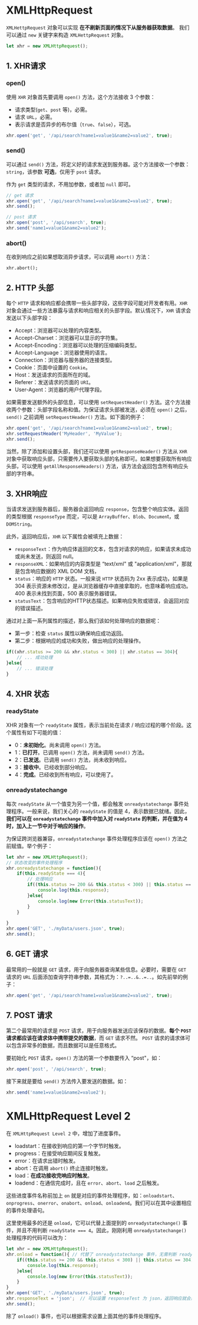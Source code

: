 # XMLHttpRequest
`XMLHettpRequest` 对象可以实现 **在不刷新页面的情况下从服务器获取数据**。
我们可以通过 `new` 关键字来构造 `XMLHettpRequest` 对象。
```js
let xhr = new XMLHttpRequest();
```
## 1. XHR请求
### open()
使用 `XHR` 对象首先要调用 `open()` 方法，这个方法接收 3 个参数：
+ 请求类型(`get`、`post` 等)，必需。
+ 请求 `URL`，必需。
+ 表示请求是否异步的布尔值（`true`、`false`），可选。
```js
xhr.open('get', '/api/search?name1=value1&name2=value2', true);
```

###  send()

可以通过 `send()` 方法，将定义好的请求发送到服务器。这个方法接收一个参数：`string`，该参数 **可选**，仅用于 `post` 请求。

作为 `get` 类型的请求，不用加参数，或者加 `null` 即可。

```js
// get 请求
xhr.open('get', '/api/search?name1=value1&name2=value2', true);
xhr.send();

// post 请求
xhr.open('post', '/api/search', true);
xhr.send('name1=value1&name2=value2');
```

### abort()
在收到响应之前如果想取消异步请求，可以调用 `abort()` 方法：
```JS
xhr.abort();
```

## 2. HTTP 头部
每个 `HTTP` 请求和响应都会携带一些头部字段，这些字段可能对开发者有用。`XHR` 对象会通过一些方法暴露与请求和响应相关的头部字段。默认情况下，`XHR` 请求会发送以下头部字段：
+ Accept：浏览器可以处理的内容类型。
+ Accept-Charset：浏览器可以显示的字符集。
+ Accept-Encoding：浏览器可以处理的压缩编码类型。
+ Accept-Language：浏览器使用的语言。
+ Connection：浏览器与服务器的连接类型。
+ Cookie：页面中设置的 `Cookie`。
+ Host：发送请求的页面所在的域。
+ Referer：发送请求的页面的 `URI`。
+ User-Agent：浏览器的用户代理字段。

如果需要发送额外的头部信息，可以使用 `setRequestHeader()` 方法。这个方法接收两个参数：头部字段名称和值。为保证请求头部被发送，必须在 `open()` 之后，`send()` 之前调用 `setRequestHeader()` 方法。如下面的例子：
```js
xhr.open('get', '/api/search?name1=value1&name2=value2', true);
xhr.setRequestHeader('MyHeader', 'MyValue');
xhr.send();
```
当然，除了添加和设置头部，我们还可以使用 `getResponseHeader()` 方法从 `XHR` 对象中获取响应头部，只需要传入要获取头部的名称即可。如果想要获取所有响应头部，可以使用 `getAllResponseHeaders()` 方法，该方法会返回包含所有响应头部的字符串。

## 3. XHR响应
当请求发送到服务器后，服务器会返回响应 `response`，包含整个响应实体。返回的类型根据 `responseType` 而定，可以是 `ArrayBuffer`、`Blob`、`Documen`t，或 `DOMString`。

此外，返回响应后，`XHR` 以下属性会被填充上数据：

+ `responseText`：作为响应体返回的文本，包含对请求的响应，如果请求未成功或尚未发送，则返回 null。
+ `responseXML`：如果响应的内容类型是 “text/xml" 或 "application/xml"，那就是包含响应数据的 XML DOM 文档，
+ `status`：响应的 `HTTP` 状态。一般来说 `HTTP` 状态码为 2xx 表示成功，如果是 304 表示资源未修改过，是从浏览器缓存中直接拿取的，也意味着响应成功。400 表示未找到页面，500 表示服务器错误。
+ `statusText`：包含响应的HTTP状态描述。如果响应失败或错误，会返回对应的错误描述。

通过对上面一系列属性的描述，那么我们该如何处理响应的数据呢：
+ 第一步：检查 `status` 属性以确保响应成功返回。
+ 第二步：根据响应的成功和失败，做出响应的处理操作。
```js
if((xhr.status >= 200 && xhr.status < 300) || xhr.status == 304){
    // ... 成功处理
}else{
    // ... 错误处理
}
```

## 4. XHR 状态

### readyState

XHR 对象有一个 `readyState` 属性，表示当前处在请求 / 响应过程的哪个阶段。这个属性有如下可能的值：
+ 0：**未初始化**。尚未调用 `open()` 方法。
+ 1：**已打开**。已调用 `open()` 方法，尚未调用 `send()` 方法。
+ 2：**已发送**。已调用 `send()` 方法，尚未收到响应。
+ 3：**接收中**。已经收到部分响应。
+ 4：**完成**。已经收到所有响应，可以使用了。

### onreadystatechange

每次 `readyState` 从一个值变为另一个值，都会触发 `onreadystatechange` 事件处理程序。一般来说，我们关心的 `readyState` 的值是 4，表示数据已就绪。因此，**我们可以在 `onreadystatechange` 事件中加入对 `readyState` 的判断，并在值为 4 时，加入上一节中对于响应的操作**。

为保证跨浏览器兼容，`onreadystatechange` 事件处理程序应该在 `open()` 方法之前赋值。举个例子：

```js
let xhr = new XMLHttpRequest();
// 状态改变的事件处理程序
xhr.onreadystatechange = function(){
    if(this.readyState === 4){
        // 处理响应
        if((this.status >= 200 && this.status < 300) || this.status == 304){
            console.log(this.response);
        }else{
            console.log(new Error(this.statusText));
        }
    }
    
}
xhr.open('GET', './myData/users.json', true);
xhr.send();
```
## 6. GET 请求

最常用的一般就是 `GET` 请求，用于向服务器查询某些信息。必要时，需要在 `GET` 请求的 `URL` 后面添加查询字符串参数，其格式为：`?..=..&..=..`。如先前举的例子：
```js
xhr.open('get', '/api/search?name1=value1&name2=value2', true);
```
## 7. POST 请求

第二个最常用的请求是 `POST` 请求，用于向服务器发送应该保存的数据。**每个 `POST` 请求都应该在请求体中携带提交的数据**，而 `GET` 请求不然。 `POST` 请求的请求体可以包含非常多的数据，而且数据可以是任意格式。

要初始化 `POST` 请求，`open()` 方法的第一个参数要传入 “post"，如：
```js
xhr.open('post', '/api/search', true);
```
接下来就是要给 `send()` 方法传入要发送的数据。如：
```js
xhr.send('name1=value1&name2=value2');
```

# XMLHttpRequest Level 2
在 `XMLHttpRequest Level 2` 中，增加了进度事件。
+ loadstart：在接收到响应的第一个字节时触发。
+ progress：在接受响应期间反复触发。
+ error：在请求出错时触发。
+ abort：在调用 `abort()` 终止连接时触发。
+ load：**在成功接收完响应时触发**。
+ loadend：在通信完成时，且在 `error`、`abort`、`load` 之后触发。

这些进度事件名称前加上 `on` 就是对应的事件处理程序，如：`onloadstart`、`onprogress`、`onerror`、`onabort`、`onload`、`onloadend`。我们可以在其中设置相应的事件处理语句。

这里使用最多的还是 `onload`，它可以代替上面提到的 `onreadystatechange()` 事件，并且不用判断 `readyState === 4`。因此，刚刚利用 `onreadystatechange()` 处理程序的代码可以改为：

```js
let xhr = new XMLHttpRequest();
xhr.onload = function(){ // 代替了 onreadystatechange 事件，无需判断 readyState
    if((this.status >= 200 && this.status < 300) || this.status == 304){
        console.log(this.response);
    }else{
        console.log(new Error(this.statusText));
    }
}
xhr.open('GET', './myData/users.json', true);
xhr.responseText = 'json';  // 可以设置 responseTest 为 json，返回响应就会是 json 格式。
xhr.send();
```

除了 `onload()` 事件，也可以根据需求设置上面其他的事件处理程序。